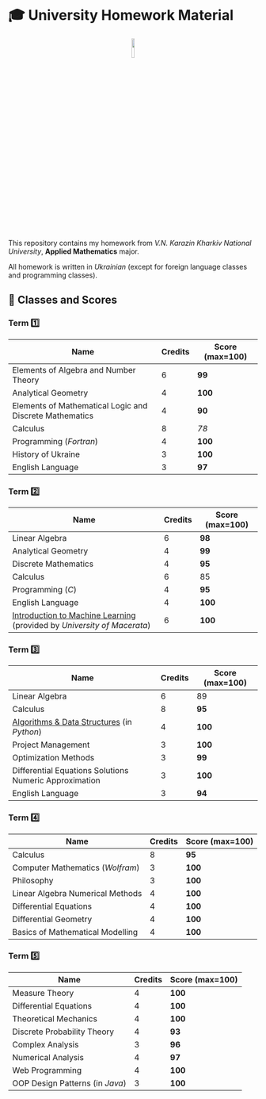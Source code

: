 # :mortar_board: University Homework Material

<p align="center">
  <img width="10%" src="https://github.com/ZamDimon/University-Homeworks/assets/29094239/0db5a6ba-0962-411e-8608-f73bed223a81">
</p>

This repository contains my homework from _V.N. Karazin Kharkiv National University_, **Applied Mathematics** major.

All homework is written in *Ukrainian* (except for foreign language classes and programming classes). 

## :100: Classes and Scores

### Term :one:
| Name      | Credits | Score (max=100) |
| ---       | ---     | ---   |
| Elements of Algebra and Number Theory | 6 | **99** |
| Analytical Geometry | 4 | **100** |
| Elements of Mathematical Logic and Discrete Mathematics | 4 | **90** |
| Calculus  | 8 | _78_ |
| Programming (*Fortran*) | 4 | **100** |
| History of Ukraine | 3 | **100** |
| English Language | 3 | **97** |

### Term :two:
| Name      | Credits | Score (max=100) |
| ---       | ---     | ---   |
| Linear Algebra | 6 | **98** |
| Analytical Geometry | 4 | **99** |
| Discrete Mathematics | 4 | **95** |
| Calculus  | 6 | 85 |
| Programming (*C*) | 4 | **95** |
| English Language| 4 | **100** |
| [Introduction to Machine Learning](https://github.com/ZamDimon/ML-Wikipedia-Runner) (provided by *University of Macerata*)| 6 | **100** |

### Term :three:
| Name      | Credits | Score (max=100) |
| ---       | ---     | ---   |
| Linear Algebra | 6 | 89 |
| Calculus | 8 | **95** |
| [Algorithms & Data Structures](https://github.com/ZamDimon/Algorithms-and-Data-Structures) (in *Python*) | 4 | **100** |
| Project Management  | 3 | **100** |
| Optimization Methods | 3 | **99** |
| Differential Equations Solutions Numeric Approximation | 3 | **100** |
| English Language| 3 | **94** |

### Term :four:
| Name      | Credits | Score (max=100) |
| ---       | ---     | ---   |
| Calculus |  8 | **95** |
| Computer Mathematics (_Wolfram_) | 3 | **100** |
| Philosophy | 3 | **100** |
| Linear Algebra Numerical Methods  | 4 | **100** |
| Differential Equations | 4 | **100** |
| Differential Geometry | 4 | **100** |
| Basics of Mathematical Modelling | 4 | **100** |

### Term :five:
| Name      | Credits | Score (max=100) |
| ---       | ---     | ---   |
| Measure Theory | 4 | **100** |
| Differential Equations | 4 | **100** |
| Theoretical Mechanics | 4 | **100** |
| Discrete Probability Theory | 4 | **93** |
| Complex Analysis | 3 | **96** |
| Numerical Analysis | 4 | **97** |
| Web Programming | 4 | **100** |
| OOP Design Patterns (in _Java_) | 3 | **100** |
